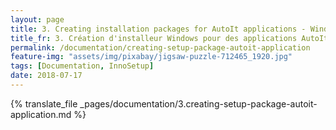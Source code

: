 ```yaml
---
layout: page
title: 3. Creating installation packages for AutoIt applications - Windows setup
title_fr: 3. Création d'installeur Windows pour des applications AutoIt - Windows setup
permalink: /documentation/creating-setup-package-autoit-application
feature-img: "assets/img/pixabay/jigsaw-puzzle-712465_1920.jpg"
tags: [Documentation, InnoSetup]
date: 2018-07-17
---
```


{% translate_file _pages/documentation/3.creating-setup-package-autoit-application.md %}
